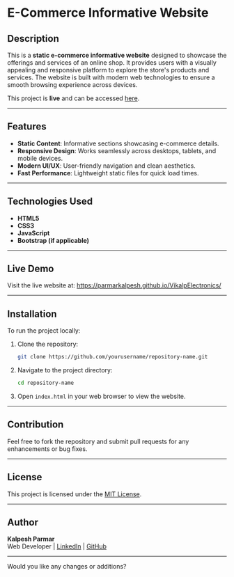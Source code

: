 # E-Commerce Informative Website

## Description  
This is a **static e-commerce informative website** designed to showcase the offerings and services of an online shop. It provides users with a visually appealing and responsive platform to explore the store's products and services. The website is built with modern web technologies to ensure a smooth browsing experience across devices.  

This project is **live** and can be accessed [here](https://parmarkalpesh.github.io/VikalpElectronics/).

---

## Features  
- **Static Content**: Informative sections showcasing e-commerce details.  
- **Responsive Design**: Works seamlessly across desktops, tablets, and mobile devices.  
- **Modern UI/UX**: User-friendly navigation and clean aesthetics.  
- **Fast Performance**: Lightweight static files for quick load times.  

---

## Technologies Used  
- **HTML5**  
- **CSS3**  
- **JavaScript**  
- **Bootstrap (if applicable)**  

---

## Live Demo  
Visit the live website at: https://parmarkalpesh.github.io/VikalpElectronics/  

---

## Installation  
To run the project locally:  
1. Clone the repository:  
   ```bash  
   git clone https://github.com/yourusername/repository-name.git  
   ```  
2. Navigate to the project directory:  
   ```bash  
   cd repository-name  
   ```  
3. Open `index.html` in your web browser to view the website.  

---

## Contribution  
Feel free to fork the repository and submit pull requests for any enhancements or bug fixes.  

---

## License  
This project is licensed under the [MIT License](LICENSE).  

---

## Author  
**Kalpesh Parmar**  
Web Developer | [LinkedIn](https://www.linkedin.com/in/parmar-kalpesh/) | [GitHub](https://github.com/yourusername)  

---

Would you like any changes or additions?
